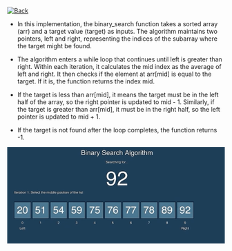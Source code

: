[![Back](https://img.shields.io/badge/Back-%F0%9F%91%88-blue)](/)

- In this implementation, the binary_search function takes a sorted array (arr) and a target value (target) as inputs. The algorithm maintains two pointers, left and right, representing the indices of the subarray where the target might be found.

- The algorithm enters a while loop that continues until left is greater than right. Within each iteration, it calculates the mid index as the average of left and right. It then checks if the element at arr[mid] is equal to the target. If it is, the function returns the index mid.

- If the target is less than arr[mid], it means the target must be in the left half of the array, so the right pointer is updated to mid - 1. Similarly, if the target is greater than arr[mid], it must be in the right half, so the left pointer is updated to mid + 1.

- If the target is not found after the loop completes, the function returns -1.





<img src='https://raw.githubusercontent.com/AlvaroIsrael/binary-search/main/src/assets/binary-search-small.gif'>